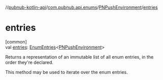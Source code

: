 //[pubnub-kotlin-api](../../../index.md)/[com.pubnub.api.enums](../index.md)/[PNPushEnvironment](index.md)/[entries](entries.md)

# entries

[common]\
val [entries](entries.md): [EnumEntries](https://kotlinlang.org/api/latest/jvm/stdlib/kotlin.enums/-enum-entries/index.html)&lt;[PNPushEnvironment](index.md)&gt;

Returns a representation of an immutable list of all enum entries, in the order they're declared.

This method may be used to iterate over the enum entries.
